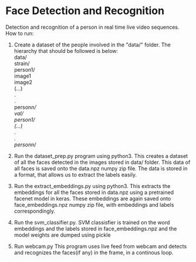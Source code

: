 # Face Detection and Recognition
Detection and recognition of a person in real time live video sequences.
How to run:
1. Create a dataset of the people involved in the "data/" folder. The hierarchy that should be followed is below: <br />
   data/ <br />
    </t>strain/ <br />
      </t> </t> person1/ <br />
      </t> </t> </t>  image1<br />
      </t></t></t>  image2 <br />
      </t></t></t>  (...) <br />
      </t></t></t> .<br />
      </t></t></t> .<br />
      </t></t></t> person*n/<br />
    </t> val/<br />
      </t></t> person1/<br />
      </t></t></t> (...)<br />
      </t></t></t> .<br />
      </t></t></t>.<br />
      </t></t></t> person*n/<br />

2. Run the dataset_prep.py program using python3.
   This creates a dataset of all the faces detected in the images stored in data/ folder. This data of all faces is saved onto the data.npz numpy zip file. The data is stored in a format, that allows us to extract the labels easily.

3. Run the extract_embeddings.py using python3.
   This extracts the embeddings for all the faces stored in data.npz using a pretrained facenet model in keras.
   These embeddings are again saved onto face_embeddings.npz numpy zip file, with embeddings and labels correspondingly.

4. Run the svm_classifier.py.
   SVM classisfier is trained on the word embeddings and the labels stored in face_embeddings.npz and the model weights are dumped using 
   pickle

5. Run webcam.py
   This program uses live feed from webcam and detects and recognizes the faces(if any) in the frame, in a continous loop.
   
   
